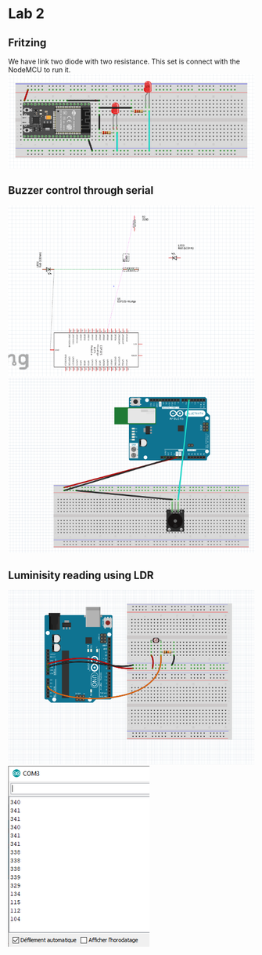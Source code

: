 # Lab 2

## Fritzing
We have link two diode with two resistance. This set is connect with the NodeMCU to run it.
![](fritzing_1.png)


## Buzzer control through serial
![](fritzing_1_schema.png)
![](fritzing_buzzer.png)


## Luminisity reading using LDR
![](fritzing_LDR.png)
![](ldr_serial.png)
